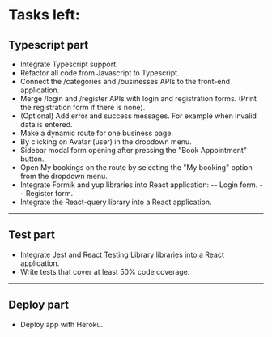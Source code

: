 # Tasks left:

## Typescript part

- Integrate Typescript support.
- Refactor all code from Javascript to Typescript.
- Connect the /categories and /businesses APIs to the front-end application.
- Merge /login and /register APIs with login and registration forms. (Print the registration form if there is none).
- (Optional) Add error and success messages. For example when invalid data is entered.
- Make a dynamic route for one business page.
- By clicking on Avatar (user) in the dropdown menu.
- Sidebar modal form opening after pressing the "Book Appointment" button.
- Open My bookings on the route by selecting the "My booking" option from the dropdown menu.
- Integrate Formik and yup libraries into React application:
  -- Login form.
  -- Register form.
- Integrate the React-query library into a React application.

---

## Test part

- Integrate Jest and React Testing Library libraries into a React application.
- Write tests that cover at least 50% code coverage.

---

## Deploy part

- Deploy app with Heroku.
